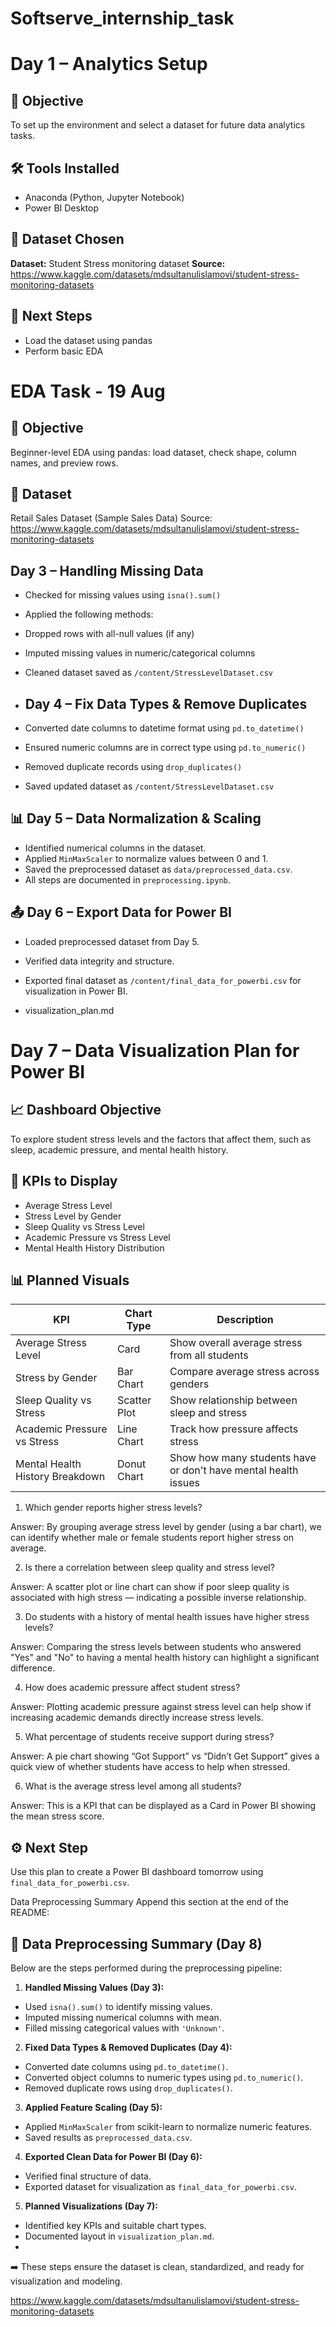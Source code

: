 # Softserve_internship_task

# Day 1 – Analytics Setup
## 📘 Objective
To set up the environment and select a dataset for
future data analytics tasks.
## 🛠 Tools Installed
- Anaconda (Python, Jupyter Notebook)
- Power BI Desktop
## 📂 Dataset Chosen
**Dataset:** Student Stress monitoring dataset
**Source:** https://www.kaggle.com/datasets/mdsultanulislamovi/student-stress-monitoring-datasets
## 🚀 Next Steps
- Load the dataset using pandas
- Perform basic EDA

# EDA Task - 19 Aug
## 📘 Objective
Beginner-level EDA using pandas: load dataset, check shape, column names, and
preview rows.
## 📂 Dataset
Retail Sales Dataset (Sample Sales Data)
Source: https://www.kaggle.com/datasets/mdsultanulislamovi/student-stress-monitoring-datasets

##  Day 3 – Handling Missing Data
- Checked for missing values using `isna().sum()`
- Applied the following methods:
- Dropped rows with all-null values (if any)
- Imputed missing values in numeric/categorical
columns
- Cleaned dataset saved as `/content/StressLevelDataset.csv`

- ##  Day 4 – Fix Data Types & Remove Duplicates
- Converted date columns to datetime format using
`pd.to_datetime()`
- Ensured numeric columns are in correct type using
`pd.to_numeric()`
- Removed duplicate records using `drop_duplicates()`
- Saved updated dataset as `/content/StressLevelDataset.csv`

## 📊 Day 5 – Data Normalization & Scaling
- Identified numerical columns in the dataset.
- Applied `MinMaxScaler` to normalize values between 0
and 1.
- Saved the preprocessed dataset as
`data/preprocessed_data.csv`.
- All steps are documented in `preprocessing.ipynb`.

## 📤 Day 6 – Export Data for Power BI
- Loaded preprocessed dataset from Day 5.
- Verified data integrity and structure.
- Exported final dataset as `/content/final_data_for_powerbi.csv` for visualization in Power BI.

- visualization_plan.md

# Day 7 – Data Visualization Plan for Power BI

## 📈 Dashboard Objective
To explore student stress levels and the factors that affect them, such as sleep, academic pressure, and mental health history.

## 🔑 KPIs to Display
- Average Stress Level
- Stress Level by Gender
- Sleep Quality vs Stress Level
- Academic Pressure vs Stress Level
- Mental Health History Distribution

## 📊 Planned Visuals

| KPI                             | Chart Type    | Description                                                   |
|----------------------------------|---------------|---------------------------------------------------------------|
| Average Stress Level            | Card          | Show overall average stress from all students                 |
| Stress by Gender                | Bar Chart     | Compare average stress across genders                         |
| Sleep Quality vs Stress         | Scatter Plot  | Show relationship between sleep and stress                    |
| Academic Pressure vs Stress     | Line Chart    | Track how pressure affects stress                             |
| Mental Health History Breakdown | Donut Chart   | Show how many students have or don't have mental health issues |

 1. Which gender reports higher stress levels?

Answer: By grouping average stress level by gender (using a bar chart), we can identify whether male or female students report higher stress on average.

 2. Is there a correlation between sleep quality and stress level?

Answer: A scatter plot or line chart can show if poor sleep quality is associated with high stress — indicating a possible inverse relationship.

 3. Do students with a history of mental health issues have higher stress levels?

Answer: Comparing the stress levels between students who answered "Yes" and "No" to having a mental health history can highlight a significant difference.

 4. How does academic pressure affect student stress?

Answer: Plotting academic pressure against stress level can help show if increasing academic demands directly increase stress levels.

 5. What percentage of students receive support during stress?

Answer: A pie chart showing “Got Support” vs “Didn’t Get Support” gives a quick view of whether students have access to help when stressed.

 6. What is the average stress level among all students?

Answer: This is a KPI that can be displayed as a Card in Power BI showing the mean stress score.

## ⚙️ Next Step
Use this plan to create a Power BI dashboard tomorrow using `final_data_for_powerbi.csv`.






























Data Preprocessing Summary
Append this section at the end of the README:
## 🧾 Data Preprocessing Summary (Day 8)
Below are the steps performed during the preprocessing
pipeline:
1. **Handled Missing Values (Day 3):**
- Used `isna().sum()` to identify missing values.
- Imputed missing numerical columns with mean.
- Filled missing categorical values with
`'Unknown'`.
2. **Fixed Data Types & Removed Duplicates (Day 4):**
- Converted date columns using `pd.to_datetime()`.
- Converted object columns to numeric types using
`pd.to_numeric()`.
- Removed duplicate rows using `drop_duplicates()`.
3. **Applied Feature Scaling (Day 5):**
- Applied `MinMaxScaler` from scikit-learn to
normalize numeric features.
- Saved results as `preprocessed_data.csv`.
4. **Exported Clean Data for Power BI (Day 6):**
- Verified final structure of data.
- Exported dataset for visualization as
`final_data_for_powerbi.csv`.
5. **Planned Visualizations (Day 7):**
- Identified key KPIs and suitable chart types.
- Documented layout in `visualization_plan.md`.
- 
➡️ These steps ensure the dataset is clean,
standardized, and ready for visualization and modeling.











https://www.kaggle.com/datasets/mdsultanulislamovi/student-stress-monitoring-datasets
